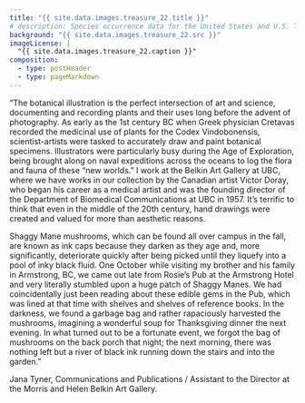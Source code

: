 ```yaml
---
title: "{{ site.data.images.treasure_22.title }}"
# description: Species occurrence data for the United States and U.S. Territories.
background: "{{ site.data.images.treasure_22.src }}"
imageLicense: |
  "{{ site.data.images.treasure_22.caption }}"
composition:
  - type: postHeader
  - type: pageMarkdown
---
```


“The botanical illustration is the perfect intersection of art and science, documenting and recording plants and their uses long before the advent of photography. As early as the 1st century BC when Greek physician Cretavas recorded the medicinal use of plants for the Codex Vindobonensis, scientist-artists were tasked to accurately draw and paint botanical specimens. Illustrators were particularly busy during the Age of Exploration, being brought along on naval expeditions across the oceans to log the flora and fauna of these “new worlds.” I work at the Belkin Art Gallery at UBC, where we have works in our collection by the Canadian artist Victor Doray, who began his career as a medical artist and was the founding director of the Department of Biomedical Communications at UBC in 1957. It’s terrific to think that even in the middle of the 20th century, hand drawings were created and valued for more than aesthetic reasons.

Shaggy Mane mushrooms, which can be found all over campus in the fall, are known as ink caps because they darken as they age and, more significantly, deteriorate quickly after being picked until they liquefy into a pool of inky black fluid. One October while visiting my brother and his family in Armstrong, BC, we came out late from Rosie’s Pub at the Armstrong Hotel and very literally stumbled upon a huge patch of Shaggy Manes. We had coincidentally just been reading about these edible gems in the Pub, which was lined at that time with shelves and shelves of reference books. In the darkness, we found a garbage bag and rather rapaciously harvested the mushrooms, imagining a wonderful soup for Thanksgiving dinner the next evening. In what turned out to be a fortunate event, we forgot the bag of mushrooms on the back porch that night; the next morning, there was nothing left but a river of black ink running down the stairs and into the garden.”

Jana Tyner, Communications and Publications / Assistant to the Director at the Morris and Helen Belkin Art Gallery.